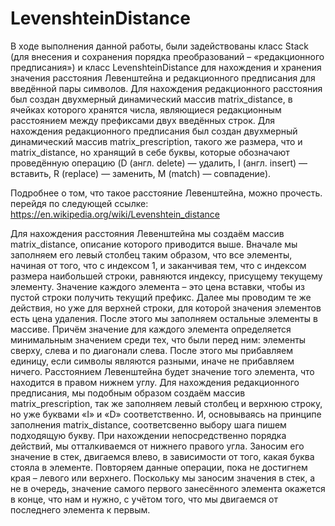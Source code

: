 # LevenshteinDistance

В ходе выполнения данной работы, были задействованы класс Stack (для внесения и сохранения порядка преобразований – «редакционного предписания») и класс 	LevenshteinDistance для нахождения и хранения значения расстояния Левенштейна и редакционного предписания для введённой пары символов.
Для нахождения редакционного расстояния был создан двухмерный динамический массив matrix_distance, в ячейках которого хранятся числа, являющиеся редакционным расстоянием между префиксами двух введённых строк.
Для нахождения редакционного предписания был создан двухмерный динамический массив matrix_prescription, такого же размера, что и matrix_distance, но хранящий в себе буквы, которые обозначают проведённую операцию (D (англ. delete) — удалить, I (англ. insert) — вставить, R (replace) — заменить, M (match) — совпадение).

Подробнее о том, что такое расстояние Левенштейна, можно прочесть. перейдя по следующей ссылке: https://en.wikipedia.org/wiki/Levenshtein_distance

Для нахождения расстояния Левенштейна мы создаём массив matrix_distance, описание которого приводится выше. Вначале мы заполняем его левый столбец таким образом, что все элементы, начиная от того, что с индексом 1, и заканчивая тем, что с индексом размера наибольшей строки, равняются индексу, присущему текущему элементу. Значение каждого элемента – это цена вставки, чтобы из пустой строки получить текущий префикс. 
Далее мы проводим те же действия, но уже для верхней строки, для которой значения элементов есть цена удаления. 
После этого мы заполняем остальные элементы в массиве. Причём значение для каждого элемента определяется минимальным значением среди тех, что были перед ним:  элементы сверху, слева и по диагонали слева. После этого мы прибавляем единицу, если символы являются разными, иначе не прибавляем ничего. 
Расстоянием Левенштейна будет значение того элемента, что находится в правом нижнем углу.
Для нахождения редакционного предписания, мы подобным образом создаём массив matrix_prescription, так же заполняем левый столбец и верхнюю строку, но уже буквами «I» и «D» соответственно. И, основываясь на принципе заполнения matrix_distance, соответсвенно выбору шага пишем подходящую букву. При нахождении непосредственно порядка действий, мы отталкиваемся от нижнего правого угла. Заносим его значение в стек, двигаемся влево, в зависимости от того, какая буква стояла в элементе. Повторяем данные операции, пока не достигнем края – левого или верхнего.
Поскольку мы заносим значения в стек, а не в очередь, значение самого первого занесённого элемента окажется в конце, что нам и нужно, с учётом того, что мы двигаемся от последнего элемента к первым.

